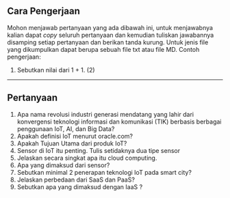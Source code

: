 ## Cara Pengerjaan

Mohon menjawab pertanyaan yang ada dibawah ini, untuk menjawabnya kalian dapat *copy* seluruh pertanyaan dan kemudian tuliskan jawabannya disamping setiap pertanyaan dan berikan tanda kurung. Untuk jenis file yang dikumpulkan dapat berupa sebuah file txt atau file MD. Contoh pengerjaan:

1. Sebutkan nilai dari 1 + 1. (2)

---

## Pertanyaan

1. Apa nama revolusi industri generasi mendatang yang lahir dari konvergensi teknologi informasi dan komunikasi (TIK) berbasis berbagai penggunaan IoT, AI, dan Big Data? 
2. Apakah definisi IoT menurut oracle.com? 
3. Apakah Tujuan Utama dari produk IoT? 
4. Sensor di IoT itu penting. Tulis setidaknya dua tipe sensor 
5. Jelaskan secara singkat apa itu cloud computing. 
6. Apa yang dimaksud dari sensor? 
7. Sebutkan minimal 2 penerapan teknologi IoT pada smart city? 
8. Jelaskan perbedaan dari SaaS dan PaaS? 
9. Sebutkan apa yang dimaksud dengan IaaS ? 